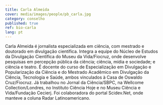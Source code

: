 ```yaml
---
title: Carla Almeida
cover: media/images/people/pb_carla.jpg
category: conselho
published: true
ref: bio-carla
lang: pt
---
```


Carla Almeida é jornalista especializada em ciência, com mestrado e doutorado em divulgação científica. Integra a equipe do Núcleo de Estudos da Divulgação Científica do Museu da Vida/Fiocruz, onde desenvolve pesquisas em percepção pública da ciência; ciência, mídia e sociedade; e ciência e teatro. É docente do curso de Especialização em Divulgação e Popularização da Ciência e do Mestrado Acadêmico em Divulgação da Ciência, Tecnologia e Saúde, ambos vinculados à Casa de Oswaldo Cruz/Fiocruz. Já trabalhou no Jornal da Ciência/SBPC, na Wellcome Collection/Londres, no Instituto Ciência Hoje e no Museu Ciência e Vida/Fundação Cecierj. Foi colaboradora do portal Scidev.Net, onde manteve a coluna Radar Latinoamericano.